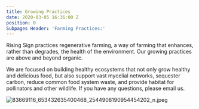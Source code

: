 ```yaml
---
title: Growing Practices
date: 2020-03-05 16:36:00 Z
position: 0
Subpages Header: 'Farming Practices:'
---
```


Rising Sign practices regenerative farming, a way of farming that enhances, rather than degrades, the health of the environment. Our growing practices are above and beyond organic.

We are focused on building healthy ecosystems that not only grow healthy and delicious food, but also support vast mycelial networks, sequester carbon, reduce common food system waste, and provide habitat for pollinators and other wildlife. If you have any questions, please email us.

![83669116_653432635400468_2544908190954454202_n.jpeg](/uploads/83669116_653432635400468_2544908190954454202_n.jpeg)